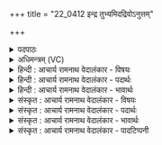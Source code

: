 +++
title = "22_0412 इन्द्र तुभ्यमिदद्रिवोऽनुत्तम्"

+++
<details><summary>पदपाठः</summary>

इ꣡न्द्र꣢꣯। तु꣢भ्य꣢꣯म्। इत्। अ꣣द्रिवः। अ। द्रिवः। अ꣡नु꣢꣯त्तम्। अ। नु꣣त्तम्। वज्रिन्। वीर्य꣢꣯म्। यत्। ह꣣। त्य꣢म्। मा꣣यि꣡न꣢म्। मृ꣣ग꣢म्। त꣡व꣢꣯। त्यत्। मा꣣य꣡या꣢। अ꣡व꣢꣯धीः। अ꣡र्च꣢꣯न्। अ꣡नु꣢꣯। स्व꣣रा꣡ज्य꣢म्। स्व꣣। रा꣡ज्य꣢꣯म्। ४१२।
</details>

<details><summary>अधिमन्त्रम् (VC)</summary>

- इन्द्रः
- गोतमो राहूगणः
- पङ्क्तिः
- पञ्चमः
- ऐन्द्रं काण्डम्
</details>

<details><summary>हिन्दी : आचार्य रामनाथ वेदालंकार - विषयः</summary>

अगले मन्त्र में परमात्मा, जीवात्मा, राजा और सेनापति के शौर्य की प्रशंसा की गयी है।
</details>

<details><summary>हिन्दी : आचार्य रामनाथ वेदालंकार - पदार्थः</summary>

पदार्थान्वय -  हे (अद्रिवः) मेघयुक्त अन्तरिक्ष के तुल्य विद्यमान अर्थात् मेघयुक्त अन्तरिक्ष जैसे जल बरसाता है, वैसे सुख बरसानेवाले, (वज्रिन्) शत्रुओं को दण्ड देनेवाले (इन्द्र) परमात्मन्, जीवात्मन्, राजन् और सेनापते ! (तुभ्यम् इत्) तेरा ही (अ-नुत्तम्) शत्रुओं से अप्रतिहत (वीर्यम्) शौर्य है। (यत्) जो, तू (स्वराज्यम् अनु) स्वराज्य के अनुकूल (अर्चन्) कर्म करता हुआ (त्यम्) उस कुख्यात (मायिनम्) छलादिदोषयुक्त, (मृगम्) पशुतुल्य शत्रु को (मायया) कौशल से (अवधीः) मार गिराता है, (त्यत्) वह कर्म (तव) तेरा ही है, अन्य कोई उस कर्म को नहीं कर सकता ॥४॥ इस मन्त्र में अर्थश्लेष अलङ्कार है ॥४॥
</details>

<details><summary>हिन्दी : आचार्य रामनाथ वेदालंकार - भावार्थः</summary>

भावार्थ -  परमात्मा को स्मरण कर और जीवात्मा, राजा तथा सेनापति को उद्बोधन देकर, उनके द्वारा समस्त आन्तरिक तथा बाह्य शत्रुओं का उन्मूलन करके सबको आत्मा और राष्ट्र के स्वराज्य का उपभोग करना चाहिए ॥४॥
</details>

<details><summary>संस्कृत : आचार्य रामनाथ वेदालंकार - विषयः</summary>

अथ परमात्मनो जीवात्मनो नृपतेः सेनापतेर्वा शौर्यं प्रशस्यते।
</details>

<details><summary>संस्कृत : आचार्य रामनाथ वेदालंकार - पदार्थः</summary>

पदार्थान्वय -  हे (अद्रिवः) मेघयुक्तमन्तरिक्षमिव विद्यमान, मेघयुक्तमन्तरिक्षं यथा जलं वर्षति तद्वत् सुखवर्षक इत्यर्थः। अद्रिरिति मेघनाम। निघं० १।१०। हे (वज्रिन्) शत्रुषु दण्डधर (इन्द्र) परमात्मन्, जीवात्मन्, राजन्, सेनापते वा ! (तुभ्यम् इत्) तवैव। अत्र ‘षष्ठ्यर्थे चतुर्थीति वाच्यम्। अ० २।३।६२’ वा० इति षष्ठ्यर्थे चतुर्थी। (अनुत्तम्) शत्रुभिरप्रतिहतम्। न नुत्तम् अनुत्तम्, नुद प्रेरणे। (वीर्यम्) शौर्यम् अस्ति। (यत्) यत् त्वम् (स्वराज्यम् अनु) स्वराज्यानुकूलम् (अर्चन्) कर्म कुर्वन् (त्यम्) तम् कुख्यातम्, (मायिनम्) छलादिदोषयुक्तम् (मृगम्) पशुतुल्यम् शत्रुम् (मायया) कौशलेन (अवधीः) हंसि। अत्र लडर्थे लुङ्। (तव त्यत्) तवैव तत् अन्यजनदुर्लभं कर्म वर्वर्ति ॥४॥२ अत्र अर्थश्लेषालङ्कारः ॥४॥
</details>

<details><summary>संस्कृत : आचार्य रामनाथ वेदालंकार - भावार्थः</summary>

भावार्थ -  परमात्मानं स्मृत्वा जीवात्मानं, नृपतिं, सेनापतिं च समुद्बोध्य तद्द्वारा निखिलानाभ्यन्तरान् बाह्यांश्च रिपूनुन्मूल्य सर्वैरात्मनो राष्ट्रस्य च स्वराज्यमुपभोक्तव्यम् ॥४॥
</details>

<details><summary>संस्कृत : आचार्य रामनाथ वेदालंकार - पादटिप्पनी</summary>

टिप्पनी -   १. ऋ० १।८०।७ ‘तव त्यत्’ इत्यत्र ‘तमु त्वं’ इति पाठः। २. ऋग्भाष्ये दयानन्दर्षिर्ऋचमिमां ‘ये प्रजापालनाय सूर्यवत् स्वबलन्यायविद्याः प्रकाश्य कपटिनो जनान् निबध्नन्ति ते राज्यं वर्द्धयितुं करान् प्राप्तुं च शक्नुवन्तीति’ विषये व्याख्यातवान्।
</details>